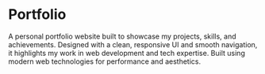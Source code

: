 # Portfolio
A personal portfolio website built to showcase my projects, skills, and achievements. Designed with a clean, responsive UI and smooth navigation, it highlights my work in web development and tech expertise. Built using modern web technologies for performance and aesthetics.
